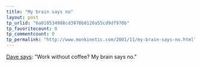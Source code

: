 ```yaml
---
title: "My brain says no"
layout: post
tp_urlid: "6a010534988cd3970b0120a55cd9df970b"
tp_favoritecount: 0
tp_commentcount: 0
tp_permalink: "http://www.monkinetic.com/2001/11/my-brain-says-no.html"
---
```

<a href="http://scriptingnews.userland.com/backissues/2001/11/28#l4e2ba0bf4c1680f752cbc7f9dd9b01a5">Dave says</a>: &quot;Work without coffee? My brain says no.&quot;
